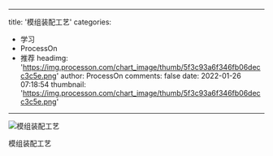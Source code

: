 
---
title: '模组装配工艺'
categories: 
 - 学习
 - ProcessOn
 - 推荐
headimg: 'https://img.processon.com/chart_image/thumb/5f3c93a6f346fb06decc3c5e.png'
author: ProcessOn
comments: false
date: 2022-01-26 07:18:54
thumbnail: 'https://img.processon.com/chart_image/thumb/5f3c93a6f346fb06decc3c5e.png'
---

<div>   
<img class="thumb" alt="模组装配工艺" src="https://img.processon.com/chart_image/thumb/5f3c93a6f346fb06decc3c5e.png" referrerpolicy="no-referrer">
<p>模组装配工艺</p>  
</div>
            